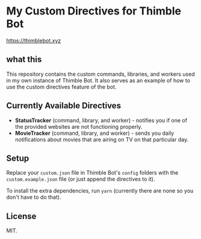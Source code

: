 # My Custom Directives for Thimble Bot

https://thimblebot.xyz

## what this

This repository contains the custom commands, libraries, and workers used in my own instance of Thimble Bot. It also serves as an example of how to use the custom directives feature of the bot.

## Currently Available Directives

  - **StatusTracker** (command, library, and worker) - notifies you if one of the provided websites are not functioning properly.
  - **MovieTracker** (command, library, and worker) - sends you daily notifications about movies that are airing on TV on that particular day.

## Setup

Replace your `custom.json` file in Thimble Bot's `config` folders with the `custom.example.json` file (or just append the directives to it).

To install the extra dependencies, run `yarn` (currently there are none so you don't have to do that).

## License

MIT.
